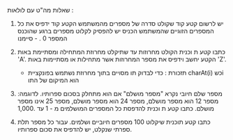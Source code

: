 שאלות מה"ט עם לולאות : 

1. יש לרשום קטע קוד שקולט סדרה של מספרים מהמשתמש הקטע קוד ידפיס את כל המספרים הזוגיים שהמשתמש הכניס יש להפסיק לקלוט מספרים ברגע שהוכנס המספר 0 . - סיימנו

2. כתבו קטע ת וכנית הקולט מחרוזות עד שתיקלט מחרוזת המתחילה ומסתיימת באות 'A'.
הקטע יחשב וידפיס את מספר המחרוזות אשר מתחילות או מסתיימות באות 'Z'.
   * תזכורת : כדי לבדוק תו מסויים בתוך מחרוזת נשתמש בפונקציית charAt(i) כשi הוא המיקום של התו

3. מספר שלם חיובי נקרא "מספר מושלם" אם הוא מתחלק בסכום ספרותיו.
לדוגמה: 
מספר 12 הוא מספר מושלם, מספר 24 הוא מספר מושלם, מספר 25 אינו מספר מושלם.
כתבו קטע ת וכנית להדפסת כל המספרים המושלמים מ - 1 עד .1,000 

4. כתבו קטע תוכנית שיקלוט 100 מספרים חיוביים ושלמים. עבור כל מספר תלת ספרתי שנקלט, יש להדפיס את 
סכום ספרותיו.

